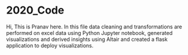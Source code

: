 # 2020_Code
Hi,
This is Pranav here. In this file data cleaning and transformations are performed on excel data using Python Jupyter notebook, generated visualizations and derived insights using Altair and created a flask application to deploy visualizations.
